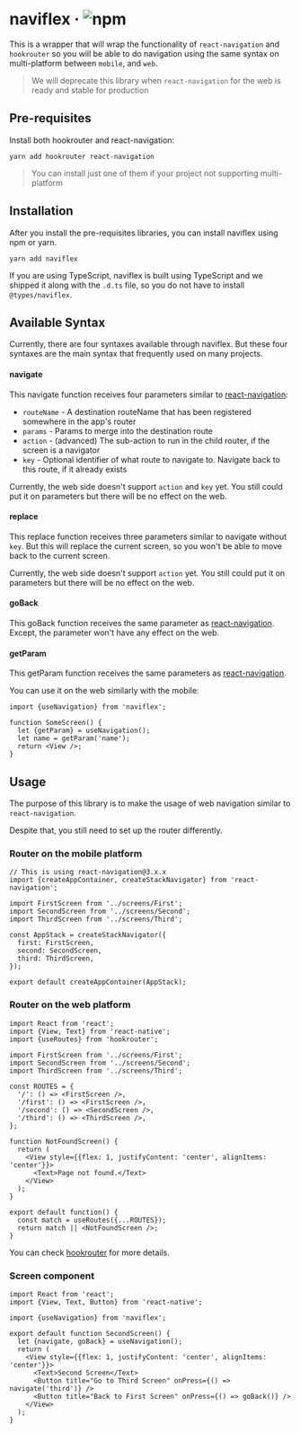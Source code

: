 # naviflex · ![npm](https://img.shields.io/npm/v/naviflex)

This is a wrapper that will wrap the functionality of `react-navigation` and `hookrouter` so you will be able to do navigation using the same syntax on multi-platform between `mobile`, and `web`.

> We will deprecate this library when `react-navigation` for the web is ready and stable for production

## Pre-requisites

Install both hookrouter and react-navigation:

```
yarn add hookrouter react-navigation
```

> You can install just one of them if your project not supporting multi-platform

## Installation

After you install the pre-requisites libraries, you can install naviflex using npm or yarn.

```
yarn add naviflex
```

If you are using TypeScript, naviflex is built using TypeScript and we shipped it along with the `.d.ts` file, so you do not have to install `@types/naviflex`.

## Available Syntax

Currently, there are four syntaxes available through naviflex. But these four syntaxes are the main syntax that frequently used on many projects.

#### navigate

This navigate function receives four parameters similar to [react-navigation](https://reactnavigation.org/docs/en/navigation-prop.html#navigate-link-to-other-screens):

- `routeName` - A destination routeName that has been registered somewhere in the app's router
- `params` - Params to merge into the destination route
- `action` - (advanced) The sub-action to run in the child router, if the screen is a navigator
- `key` - Optional identifier of what route to navigate to. Navigate back to this route, if it already exists

Currently, the web side doesn't support `action` and `key` yet. You still could put it on parameters but there will be no effect on the web.

#### replace

This replace function receives three parameters similar to navigate without `key`. But this will replace the current screen, so you won't be able to move back to the current screen.

Currently, the web side doesn't support `action` yet. You still could put it on parameters but there will be no effect on the web.

#### goBack

This goBack function receives the same parameter as [react-navigation](https://reactnavigation.org/docs/en/navigation-prop.html#goback-close-the-active-screen-and-move-back). Except, the parameter won't have any effect on the web.

#### getParam

This getParam function receives the same parameters as [react-navigation](https://reactnavigation.org/docs/en/navigation-prop.html#getparam-get-a-specific-param-value-with-a-fallback).

You can use it on the web similarly with the mobile:

```tsx
import {useNavigation} from 'naviflex';

function SomeScreen() {
  let {getParam} = useNavigation();
  let name = getParam('name');
  return <View />;
}
```

## Usage

The purpose of this library is to make the usage of web navigation similar to `react-navigation`.

Despite that, you still need to set up the router differently.

### Router on the mobile platform

```tsx
// This is using react-navigation@3.x.x
import {createAppContainer, createStackNavigator} from 'react-navigation';

import FirstScreen from '../screens/First';
import SecondScreen from '../screens/Second';
import ThirdScreen from '../screens/Third';

const AppStack = createStackNavigator({
  first: FirstScreen,
  second: SecondScreen,
  third: ThirdScreen,
});

export default createAppContainer(AppStack);
```

### Router on the web platform

```tsx
import React from 'react';
import {View, Text} from 'react-native';
import {useRoutes} from 'hookrouter';

import FirstScreen from '../screens/First';
import SecondScreen from '../screens/Second';
import ThirdScreen from '../screens/Third';

const ROUTES = {
  '/': () => <FirstScreen />,
  '/first': () => <FirstScreen />,
  '/second': () => <SecondScreen />,
  '/third': () => <ThirdScreen />,
};

function NotFoundScreen() {
  return (
    <View style={{flex: 1, justifyContent: 'center', alignItems: 'center'}}>
      <Text>Page not found.</Text>
    </View>
  );
}

export default function() {
  const match = useRoutes({...ROUTES});
  return match || <NotFoundScreen />;
}
```

You can check [hookrouter](https://github.com/Paratron/hookrouter) for more details.

### Screen component

```tsx
import React from 'react';
import {View, Text, Button} from 'react-native';

import {useNavigation} from 'naviflex';

export default function SecondScreen() {
  let {navigate, goBack} = useNavigation();
  return (
    <View style={{flex: 1, justifyContent: 'center', alignItems: 'center'}}>
      <Text>Second Screen</Text>
      <Button title="Go to Third Screen" onPress={() => navigate('third')} />
      <Button title="Back to First Screen" onPress={() => goBack()} />
    </View>
  );
}
```
